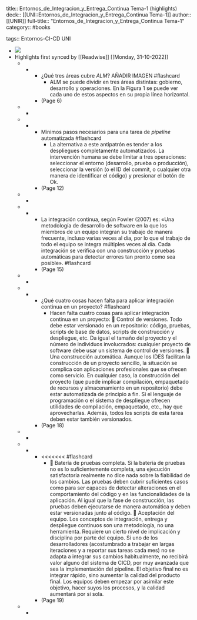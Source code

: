 title:: Entornos_de_Integracion_y_Entrega_Continua Tema-1 (highlights)
deck:: [[UNI::Entornos_de_Integracion_y_Entrega_Continua Tema-1]]
author:: [[UNIR]]
full-title:: "Entornos_de_Integracion_y_Entrega_Continua Tema-1"
category:: #books

tags:: Entornos-CI-CD UNI

- ![](https://readwise-assets.s3.amazonaws.com/media/uploaded_book_covers/profile_22942/ed1ff853-1da7-4f47-a3a7-6f588b221213.jpg)
- Highlights first synced by [[Readwise]] [[Monday, 31-10-2022]]
	- -
		- ¿Qué tres áreas cubre _ALM_?
		  AÑADIR IMAGEN #flashcard
			- ALM se puede dividir en tres áreas distintas: gobierno, desarrollo y operaciones. En la Figura 1 se puede ver cada uno de estos aspectos en su propia línea horizontal.
		- (Page 6)
	- -
	- -
		- Mínimos pasos necesarios para una tarea de *pipeline* automatizada #flashcard
			- La  alternativa  a  este  antipatrón  es  tender  a  los  despliegues  completamente automatizados.  La  intervención  humana  se  debe  limitar  a  tres  operaciones: seleccionar el entorno (desarrollo, prueba o producción), seleccionar la versión (o el ID del commit, o cualquier otra manera de identificar el código) y presionar el botón de Ok.
		- (Page 12)
	- -
	- -
		- La integración continua, según Fowler (2007) es: «Una metodología de desarrollo de software en la que los miembros de un equipo integran su trabajo de manera frecuente, incluso varias veces al día, por lo que el trabajo de todo el equipo se integra múltiples veces al día. Cada integración se verifica con una construcción y pruebas automáticas para detectar errores tan pronto como sea posible». #flashcard
		- (Page 15)
	- -
	- -
		- ¿Qué cuatro cosas hacen falta para aplicar integración continua en un proyecto? #flashcard
			- Hacen falta cuatro cosas para aplicar integración continua en un proyecto:   Control  de  versiones.  Todo  debe  estar  versionado  en  un  repositorio:  código, pruebas,  scripts  de  base  de datos,  scripts de  construcción  y despliegue,  etc.  Da igual el tamaño  del  proyecto  y  el  número de  individuos  involucrados:  cualquier proyecto de software debe usar un sistema de control de versiones.   Una  construcción  automática.  Aunque  los  IDES  facilitan  la  construcción  de  un proyecto sencillo, la situación se complica con aplicaciones profesionales que se ofrecen como servicio. En cualquier caso, la construcción del proyecto (que puede implicar  compilación,  empaquetado  de  recursos  y  almacenamiento  en  un repositorio)  debe  estar  automatizada  de  principio  a  fin.  Si  el  lenguaje  de programación  o  el  sistema  de  despliegue  ofrecen  utilidades  de  compilación, empaquetado, etc., hay que aprovecharlas. Además, todos los scripts de esta tarea deben estar también versionados.
		- (Page 18)
	- -
	- -
		- <<<<<<< #flashcard
			-   Batería de pruebas completa. Si la batería de pruebas no es lo suficientemente completa, una ejecución satisfactoria realmente no dice nada sobre la fiabilidad de los cambios. Las pruebas deben cubrir suficientes casos como para ser capaces de detectar alteraciones en el comportamiento del código y en las funcionalidades de la aplicación. Al igual que la fase de construcción, las pruebas deben ejecutarse de manera automática y deben estar versionadas junto al código.   Aceptación  del  equipo.  Los  conceptos  de  integración,  entrega  y  despliegue continuos son una metodología, no una herramienta. Requiere un cierto nivel de implicación  y  disciplina  por  parte  del  equipo.  Si  uno  de  los  desarrolladores (acostumbrado a trabajar en largas iteraciones y a reportar sus tareas cada mes) no se adapta a integrar sus cambios habitualmente, no recibirá valor alguno del sistema  de  CICD,  por  muy  avanzada  que  sea  la  implementación  del  pipeline.  El objetivo final no es integrar rápido, sino aumentar la calidad del producto final. Los equipos deben empezar por asimilar este objetivo, hacer suyos los procesos, y la calidad aumentará por sí sola.
		- (Page 19)
	- -